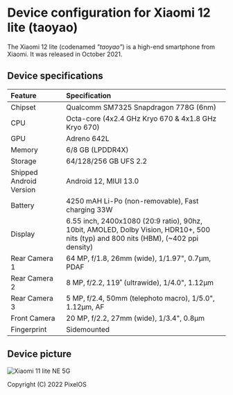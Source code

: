 # Device configuration for Xiaomi 12 lite (taoyao)

The Xiaomi 12 lite (codenamed _"taoyao"_) is a high-end smartphone from Xiaomi. It was released in October 2021.

## Device specifications

| Feature                 | Specification                                                                                                                       |
|:------------------------|:------------------------------------------------------------------------------------------------------------------------------------|
| Chipset                 | Qualcomm SM7325 Snapdragon 778G (6nm)                                                                                               |
| CPU                     | Octa-core (4x2.4 GHz Kryo 670 & 4x1.8 GHz Kryo 670)                                                                                 |
| GPU                     | Adreno 642L                                                                                                                         |
| Memory                  | 6/8 GB (LPDDR4X)                                                                                                                    |
| Storage                 | 64/128/256 GB UFS 2.2                                                                                                                  |
| Shipped Android Version | Android 12, MIUI 13.0                                                                                                               |
| Battery                 | 4250 mAH Li-Po (non-removable), Fast charging 33W                                                                                   |
| Display                 | 6.55 inch, 2400x1080 (20:9 ratio), 90hz, 10bit, AMOLED, Dolby Vision, HDR10+, 500 nits (typ) and 800 nits (HBM), (~402 ppi density) |
| Rear Camera 1           | 64 MP, f/1.8, 26mm (wide), 1/1.97", 0.7µm, PDAF                                                                                     |
| Rear Camera 2           | 8 MP, f/2.2, 119˚ (ultrawide), 1/4.0", 1.12µm                                                                                       |
| Rear Camera 3           | 5 MP, f/2.4, 50mm (telephoto macro), 1/5.0", 1.12µm, AF                                                                             |
| Front Camera            | 20 MP, f/2.2, 27mm (wide), 1/3.4", 0.8µm                                                                                            |
| Fingerprint             | Sidemounted                                                                                                                         |


## Device picture

![Xiaomi 11 lite NE 5G](https://i02.appmifile.com/984_operator_sg/02/11/2021/fc9dd7c4de97018c179efc57616cd85b.png)

Copyright (C) 2022 PixelOS

